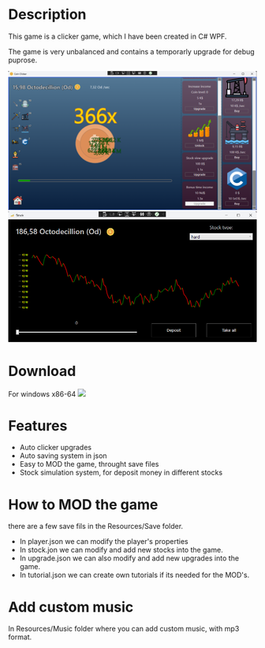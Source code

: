 # Description
This game is a clicker game, which I have been created in C# WPF.

The game is very unbalanced and contains a temporarly upgrade for debug puprose.

![](Previews/screenshot1.png)
![](Previews/screenshot2.png)

# Download
For windows x86-64
![](https://github.com/domonkosgyomorey/CoinClicker/releases/tag/1.0)

# Features
- Auto clicker upgrades
- Auto saving system in json
- Easy to MOD the game, throught save files
- Stock simulation system, for deposit money in different stocks

# How to MOD the game
there are a few save fils in the Resources/Save folder.

- In player.json we can modify the player's properties
- In stock.jon we can modify and add new stocks into the game.
- In upgrade.json we can also modify and add new upgrades into the game.
- In tutorial.json we can create own tutorials if its needed for the MOD's.

# Add custom music
In Resources/Music folder where you can add custom music, with mp3 format.
